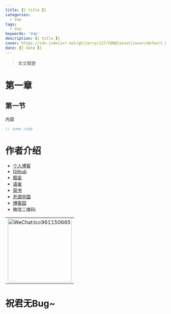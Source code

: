 ```yaml
---
title: {{ title }}
categories:
  - Vue
tags:
  - Vue
keywords: 'Vue'
description: {{ title }}
cover: https://cdn.jsdelivr.net/gh/jerryc127/CDN@latest/cover/default_bg.png
date: {{ date }}
---
```


> 本文概要

# 第一章

## 第一节

内容

```js
// some code
```


# 作者介绍
- [个人博客](https://leedebug.github.io/)
- [Github](https://github.com/LeeDebug)
- [掘金](https://juejin.cn/user/2189882894323975/posts)
- [语雀](https://www.yuque.com/LeeDebug)
- [简书](https://www.jianshu.com/u/fc47eb26e53c)
- [开源中国](https://my.oschina.net/LeeDebug)
- [博客园](https://www.cnblogs.com/LeeDebug/)
- 微信二维码:
<table>
  <tr>
    <td>
      <img src="https://cdn.jsdelivr.net/gh/LeeDebug/PicGo/img/20210527113237.png" width="200px" title="微信" alt="WeChat:lcc961150665">
    </td>
  </tr>
</table>


# 祝君无Bug~